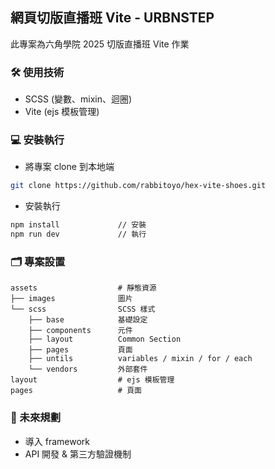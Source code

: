 ## 網頁切版直播班 Vite - URBNSTEP
此專案為六角學院 2025 切版直播班 Vite 作業

### 🛠 使用技術

- SCSS (變數、mixin、迴圈)
- Vite (ejs 模板管理)

### 💻 安裝執行

- 將專案 clone 到本地端

```sh
git clone https://github.com/rabbitoyo/hex-vite-shoes.git
```

- 安裝執行

```sh
npm install				// 安裝
npm run dev				// 執行
```

### 🗂 專案設置

```
assets					# 靜態資源
├── images				圖片
└── scss				SCSS 樣式
	├── base			基礎設定
	├── components		元件
	├── layout			Common Section
	├── pages			頁面
	├── untils			variables / mixin / for / each
	└── vendors			外部套件
layout					# ejs 模板管理
pages					# 頁面
```

### 🌟 未來規劃

- 導入 framework
- API 開發 & 第三方驗證機制
